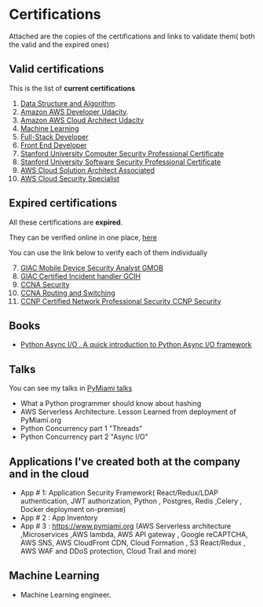 # Certifications

Attached are the copies of the certifications and links to validate them( both the valid and the expired ones)

## Valid certifications

This is the list of **current certifications**

  1. [Data Structure and Algorithm](https://confirm.udacity.com/UG9AFWHH).
  2. [Amazon AWS  Developer Udacity](https://confirm.udacity.com/KSTLCCDD).
  3. [Amazon AWS  Cloud  Architect Udacity](https://confirm.udacity.com/3CTKXSDA)
  4. [Machine Learning](https://graduation.udacity.com/confirm/5H6DR2VH)
  5. [Full-Stack Developer](https://graduation.udacity.com/confirm/SJTMAG6K)
  6. [Front End Developer](https://graduation.udacity.com/confirm/CC3KGSDH)
  7. [Stanford University Computer Security Professional Certificate](https://github.com/david68cu/Certifications/blob/master/STANFORD%20UNIVERSITY%20CERTIFICATES.PDF)
  8. [Stanford University Software Security Professional Certificate](https://github.com/david68cu/Certifications/blob/master/STANFORD%20UNIVERSITY%20CERTIFICATES.PDF)
  9. [AWS Cloud Solution Architect Associated ](https://www.credly.com/badges/af944cc6-9671-40ed-9b2d-85547e4874fb/public_url)
  10. [AWS Cloud Security Specialist](https://www.credly.com/badges/4c7a918e-0f1a-43da-8d25-f81901d2d4aa/public_url)

## Expired certifications

All these certifications are **expired**.

They  can be verified online in one place,   [here](https://www.youracclaim.com/users/david-gutierrez.38d9e4cb)

You can use the link below to verify each of them individually

  7. [GIAC Mobile Device Security Analyst GMOB](https://www.youracclaim.com/earner/earned/badge/ce78cded-228f-453a-a199-f54e996b459e)
  8. [GIAC Certified Incident handler GCIH](https://www.youracclaim.com/badges/287c877a-26ce-49bf-9768-5cbffd4a1433)
  9. [CCNA Security](https://www.youracclaim.com/badges/30459488-4047-4857-a782-491457fd8537)
  10. [CCNA Routing and Switching](https://www.youracclaim.com/badges/44b6650a-5103-420f-a838-b6379795aa9c)
  11. [CCNP Certified Network Professional Security CCNP Security](https://www.youracclaim.com/badges/b9e214b1-a11d-40b1-a508-5ec3f8503e77)

## Books

- [Python Async I/O . A quick introduction to Python Async I/O framework](https://www.amazon.com/Python-Async-quick-introduction-Concurrency-ebook/dp/B08B8WG3M8)

## Talks

You can see my talks in [PyMiami talks](https://www.pymiami.org)

- What a Python programmer should know about hashing
- AWS Serverless Architecture. Lesson Learned from deployment of PyMiami.org
- Python Concurrency part 1 "Threads"
- Python Concurrency part 2 "Async I/O"

## Applications I've created both  at the company and in the cloud

- App # 1: Application Security Framework( React/Redux/LDAP authentication, JWT authorization, Python , Postgres, Redis ,Celery , Docker deployment on-premise)
- App # 2 : App Inventory
- App # 3 : https://www.pymiami.org (AWS Serverless architecture ,Microservices ,AWS lambda, AWS API gateway , Google reCAPTCHA, AWS SNS, AWS CloudFront CDN,  Cloud Formation , S3  React/Redux , AWS WAF and DDoS protection, Cloud Trail and more)

## Machine Learning

- Machine Learning engineer.
